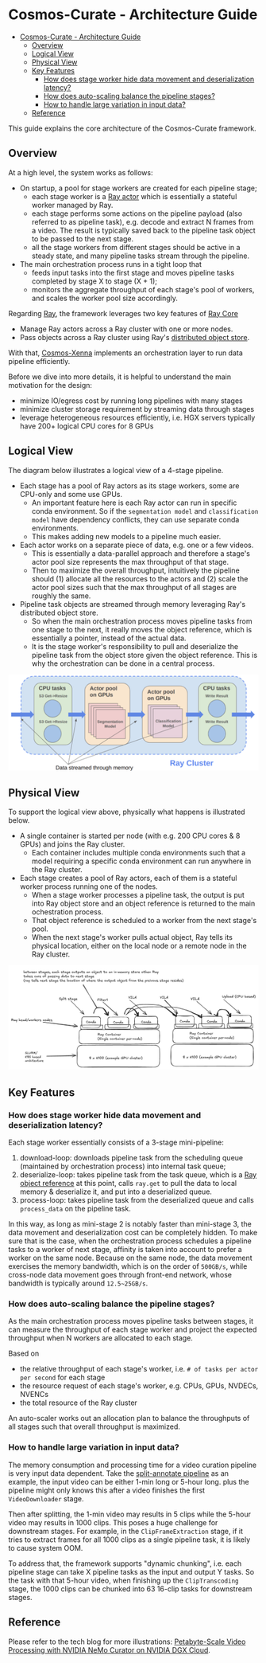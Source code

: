 # Cosmos-Curate - Architecture Guide

- [Cosmos-Curate - Architecture Guide](#cosmos-curate---architecture-guide)
  - [Overview](#overview)
  - [Logical View](#logical-view)
  - [Physical View](#physical-view)
  - [Key Features](#key-features)
    - [How does stage worker hide data movement and deserialization latency?](#how-does-stage-worker-hide-data-movement-and-deserialization-latency)
    - [How does auto-scaling balance the pipeline stages?](#how-does-auto-scaling-balance-the-pipeline-stages)
    - [How to handle large variation in input data?](#how-to-handle-large-variation-in-input-data)
  - [Reference](#reference)

This guide explains the core architecture of the Cosmos-Curate framework.

## Overview

At a high level, the system works as follows:
- On startup, a pool for stage workers are created for each pipeline stage;
  - each stage worker is a [Ray actor](https://docs.ray.io/en/latest/ray-core/actors.html) which is essentially a stateful worker managed by Ray.
  - each stage performs some actions on the pipeline payload (also referred to as pipeline task), e.g. decode and extract N frames from a video. The result is typically saved back to the pipeline task object to be passed to the next stage.
  - all the stage workers from different stages should be active in a steady state, and many pipeline tasks stream through the pipeline.
- The main orchestration process runs in a tight loop that
  - feeds input tasks into the first stage and moves pipeline tasks completed by stage X to stage (X + 1);
  - monitors the aggregate throughput of each stage's pool of workers, and scales the worker pool size accordingly.

Regarding [Ray](https://www.anyscale.com/product/open-source/ray),
the framework leverages two key features of [Ray Core](https://docs.ray.io/en/latest/ray-core/walkthrough.html)
- Manage Ray actors across a Ray cluster with one or more nodes.
- Pass objects across a Ray cluster using Ray's [distributed object store](https://docs.ray.io/en/latest/ray-core/objects.html#objects-in-ray).

With that, [Cosmos-Xenna]((https://github.com/nvidia-cosmos/cosmos-xenna)) implements an orchestration layer to run data pipeline efficiently.

Before we dive into more details, it is helpful to understand the main motivation for the design:
- minimize IO/egress cost by running long pipelines with many stages
- minimize cluster storage requirement by streaming data through stages
- leverage heterogeneous resources efficiently, i.e. HGX servers typically have 200+ logical CPU cores for 8 GPUs

## Logical View

The diagram below illustrates a logical view of a 4-stage pipeline.
- Each stage has a pool of Ray actors as its stage workers, some are CPU-only and some use GPUs.
  - An important feature here is each Ray actor can run in specific conda environment. So if the `segmentation model` and `classification model` have dependency conflicts, they can use separate conda environments.
  - This makes adding new models to a pipeline much easier.
- Each actor works on a separate piece of data, e.g. one or a few videos.
  - This is essentially a data-parallel approach and therefore a stage's actor pool size represents the max throughput of that stage.
  - Then to maximize the overall throughput, intuitively the pipeline should (1) allocate all the resources to the actors and (2) scale the actor pool sizes such that the max throughput of all stages are roughly the same.
- Pipeline task objects are streamed through memory leveraging Ray's distributed object store.
  - So when the main orchestration process moves pipeline tasks from one stage to the next, it really moves the object reference, which is essentially a pointer, instead of the actual data.
  - It is the stage worker's responsibility to pull and deserialize the pipeline task from the object store given the object reference. This is why the orchestration can be done in a central process.

![Logical View](../assets/cosmos-curate-logical-view.png)

## Physical View

To support the logical view above, physically what happens is illustrated below.
- A single container is started per node (with e.g. 200 CPU cores & 8 GPUs) and joins the Ray cluster.
  - Each container includes multiple conda environments such that a model requiring a specific conda environment can run anywhere in the Ray cluster.
- Each stage creates a pool of Ray actors, each of them is a stateful worker process running one of the nodes.
  - When a stage worker processes a pipeline task, the output is put into Ray object store and an object reference is returned to the main ochestration process.
  - That object reference is scheduled to a worker from the next stage's pool.
  - When the next stage's worker pulls actual object, Ray tells its physical location, either on the local node or a remote node in the Ray cluster.

![Physical View](../assets/cosmos-curate-physical-view.png)

## Key Features

### How does stage worker hide data movement and deserialization latency?

Each stage worker essentially consists of a 3-stage mini-pipeline:
1. download-loop: downloads pipeline task from the scheduling queue (maintained by orchestration process) into internal task queue;
2. deserialize-loop: takes pipeline task from the task queue, which is a [Ray object reference](https://docs.ray.io/en/latest/ray-core/objects.html) at this point, calls `ray.get` to pull the data to local memory & deserialize it, and put into a deserialized queue.
3. process-loop: takes pipeline task from the deserialized queue and calls `process_data` on the pipeline task.

In this way, as long as mini-stage 2 is notably faster than mini-stage 3, the data movement and deserialization cost can be completely hidden.
To make sure that is the case, when the orchestration process schedules a pipeline tasks to a worker of next stage,
affinity is taken into account to prefer a worker on the same node.
Because on the same node, the data movement exercises the memory bandwidth, which is on the order of `500GB/s`,
while cross-node data movement goes through front-end network, whose bandwidth is typically around `12.5~25GB/s`.

### How does auto-scaling balance the pipeline stages?

As the main orchestration process moves pipeline tasks between stages,
it can measure the throughput of each stage worker and project the expected throughput when N workers are allocated to each stage.

Based on
- the relative throughput of each stage's worker, i.e. `# of tasks per actor per second` for each stage
- the resource request of each stage's worker, e.g. CPUs, GPUs, NVDECs, NVENCs
- the total resource of the Ray cluster

An auto-scaler works out an allocation plan to balance the throughputs of all stages such that overall throughput is maximized.

### How to handle large variation in input data?

The memory consumption and processing time for a video curation pipeline is very input data dependent.
Take the [split-annotate pipeline](./REFERENCE_PIPELINES_VIDEO.md#shard-dataset-pipeline) as an example,
the input video can be either 1-min long or 5-hour long.
plus the pipeline might only knows this after a video finishes the first `VideoDownloader` stage.

Then after splitting, the 1-min video may results in 5 clips while the 5-hour video may results in 1000 clips.
This poses a huge challenge for downstream stages.
For example, in the `ClipFrameExtraction` stage, if it tries to extract frames for all 1000 clips as a single pipeline task,
it is likely to cause system OOM.

To address that, the framework supports "dynamic chunking",
i.e. each pipeline stage can take X pipeline tasks as the input and output Y tasks.
So the task with that 5-hour video, when finishing up the `ClipTranscoding` stage,
the 1000 clips can be chunked into 63 16-clip tasks for downstream stages.

## Reference

Please refer to the tech blog for more illustrations: [Petabyte-Scale Video Processing with NVIDIA NeMo Curator on NVIDIA DGX Cloud](https://developer.nvidia.com/blog/petabyte-scale-video-processing-with-nvidia-nemo-curator-on-nvidia-dgx-cloud/).
